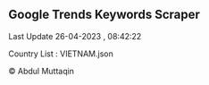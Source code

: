 

## Google Trends Keywords Scraper 
 
Last Update 26-04-2023 , 08:42:22

Country List :
VIETNAM.json



© Abdul Muttaqin 
